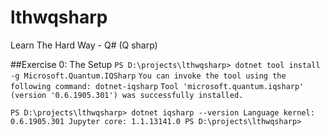 # lthwqsharp
Learn The Hard Way - Q# (Q sharp)

##Exercise 0: The Setup
`PS D:\projects\lthwqsharp> dotnet tool install -g Microsoft.Quantum.IQSharp`
`You can invoke the tool using the following command: dotnet-iqsharp`
`Tool 'microsoft.quantum.iqsharp' (version '0.6.1905.301') was successfully installed.`

`PS D:\projects\lthwqsharp> dotnet iqsharp --version
Language kernel: 0.6.1905.301
Jupyter core: 1.1.13141.0
PS D:\projects\lthwqsharp>`

